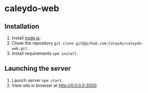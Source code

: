 # caleydo-web

## Installation

1. Install [node.js](http://www.nodejs.org).
2. Clone the repository ```git clone git@github.com:Caleydo/caleydo-web.git```.
3. Install requirements ```npm install```.

## Launching the server

1. Launch server ```npm start```.
2. View site in browser at http://0.0.0.0:3000.

